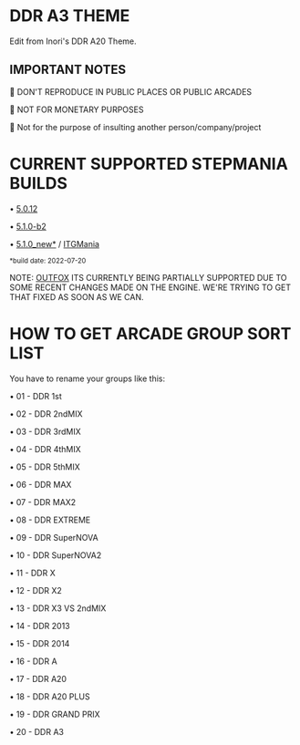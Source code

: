 # DDR A3 THEME

Edit from Inori's DDR A20 Theme.

## IMPORTANT NOTES

🚫 DON'T REPRODUCE IN PUBLIC PLACES OR PUBLIC ARCADES

🚫 NOT FOR MONETARY PURPOSES

🚫 Not for the purpose of insulting another person/company/project

# CURRENT SUPPORTED STEPMANIA BUILDS

• [5.0.12](https://www.stepmania.com/download/)

• [5.1.0-b2](https://github.com/stepmania/stepmania/releases/tag/v5.1.0-b2)

• [5.1.0_new*](https://drive.google.com/file/d/1DiCF3n95tawbsTIJyn5bmY5rG4AS9Ydx/view?usp=sharing) / [ITGMania](https://www.itgmania.com/)

<sub>*build date: 2022-07-20</sub>

NOTE: [OUTFOX](https://projectoutfox.com/) ITS CURRENTLY BEING PARTIALLY SUPPORTED DUE TO SOME RECENT CHANGES MADE ON THE ENGINE. WE'RE TRYING TO GET THAT FIXED AS SOON AS WE CAN.

# HOW TO GET ARCADE GROUP SORT LIST

You have to rename your groups like this:

• 01 - DDR 1st

• 02 - DDR 2ndMIX

• 03 - DDR 3rdMIX

• 04 - DDR 4thMIX

• 05 - DDR 5thMIX

• 06 - DDR MAX

• 07 - DDR MAX2

• 08 - DDR EXTREME

• 09 - DDR SuperNOVA

• 10 - DDR SuperNOVA2 

• 11 - DDR X

• 12 - DDR X2

• 13 - DDR X3 VS 2ndMIX

• 14 - DDR 2013

• 15 - DDR 2014

• 16 - DDR A

• 17 - DDR A20

• 18 - DDR A20 PLUS

• 19 - DDR GRAND PRIX

• 20 - DDR A3
